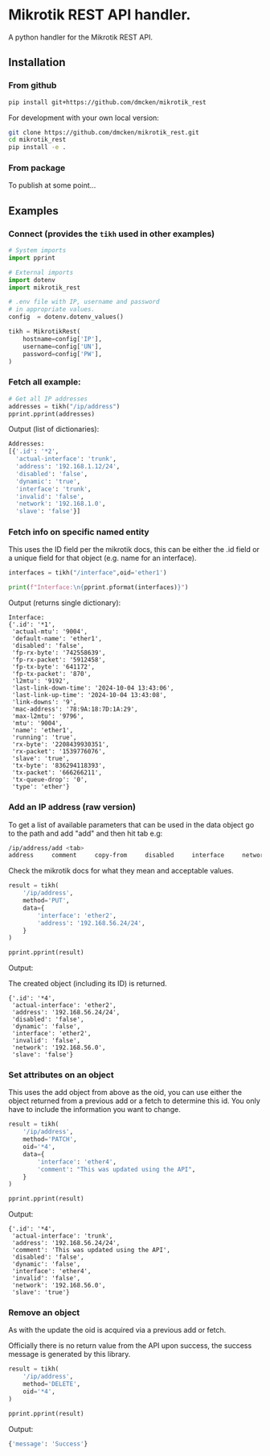# Mikrotik REST API handler.


A python handler for the Mikrotik REST API.

## Installation

### From github

```bash
pip install git+https://github.com/dmcken/mikrotik_rest
```

For development with your own local version:

```bash
git clone https://github.com/dmcken/mikrotik_rest.git
cd mikrotik_rest
pip install -e .
```

### From package

To publish at some point...

## Examples

### Connect (provides the `tikh` used in other examples)

```python
# System imports
import pprint

# External imports
import dotenv
import mikrotik_rest

# .env file with IP, username and password
# in appropriate values.
config  = dotenv.dotenv_values()

tikh = MikrotikRest(
    hostname=config['IP'],
    username=config['UN'],
    password=config['PW'],
)
```

### Fetch all example:
```python
# Get all IP addresses
addresses = tikh("/ip/address")
pprint.pprint(addresses)
```
Output (list of dictionaries):
```bash
Addresses:
[{'.id': '*2',
  'actual-interface': 'trunk',
  'address': '192.168.1.12/24',
  'disabled': 'false',
  'dynamic': 'true',
  'interface': 'trunk',
  'invalid': 'false',
  'network': '192.168.1.0',
  'slave': 'false'}]
```


### Fetch info on specific named entity

This uses the ID field per the mikrotik docs, this can be either the .id field or a unique field for that object (e.g. name for an interface).

```python
interfaces = tikh("/interface",oid='ether1')

print(f"Interface:\n{pprint.pformat(interfaces)}")
```

Output (returns single dictionary):

```
Interface:
{'.id': '*1',
 'actual-mtu': '9004',
 'default-name': 'ether1',
 'disabled': 'false',
 'fp-rx-byte': '742558639',
 'fp-rx-packet': '5912458',
 'fp-tx-byte': '641172',
 'fp-tx-packet': '870',
 'l2mtu': '9192',
 'last-link-down-time': '2024-10-04 13:43:06',
 'last-link-up-time': '2024-10-04 13:43:08',
 'link-downs': '9',
 'mac-address': '78:9A:18:7D:1A:29',
 'max-l2mtu': '9796',
 'mtu': '9004',
 'name': 'ether1',
 'running': 'true',
 'rx-byte': '2208439930351',
 'rx-packet': '1539776076',
 'slave': 'true',
 'tx-byte': '836294118393',
 'tx-packet': '666266211',
 'tx-queue-drop': '0',
 'type': 'ether'}
```

### Add an IP address (raw version)

To get a list of available parameters that can be used in the data object go to the path and add "add" and then hit tab e.g:

```bash
/ip/address/add <tab>
address     comment     copy-from     disabled     interface     network
```

Check the mikrotik docs for what they mean and acceptable values.

```python
result = tikh(
    '/ip/address',
    method='PUT',
    data={
        'interface': 'ether2',
        'address': '192.168.56.24/24',
    }
)

pprint.pprint(result)
```

Output:

The created object (including its ID) is returned.

```
{'.id': '*4',
 'actual-interface': 'ether2',
 'address': '192.168.56.24/24',
 'disabled': 'false',
 'dynamic': 'false',
 'interface': 'ether2',
 'invalid': 'false',
 'network': '192.168.56.0',
 'slave': 'false'}
```

### Set attributes on an object

This uses the add object from above as the oid, you can use either the object returned from a previous add or a fetch to determine this id. You only have to include the information you want to change.

```python
result = tikh(
    '/ip/address',
    method='PATCH',
    oid='*4',
    data={
        'interface': 'ether4',
        'comment': "This was updated using the API",
    }
)

pprint.pprint(result)
```
Output:
```
{'.id': '*4',
 'actual-interface': 'trunk',
 'address': '192.168.56.24/24',
 'comment': 'This was updated using the API',
 'disabled': 'false',
 'dynamic': 'false',
 'interface': 'ether4',
 'invalid': 'false',
 'network': '192.168.56.0',
 'slave': 'true'}
```

### Remove an object

As with the update the oid is acquired via a previous add or fetch.

Officially there is no return value from the API upon success, the success message is generated by this library.

```python
result = tikh(
    '/ip/address',
    method='DELETE',
    oid='*4',
)

pprint.pprint(result)
```
Output:
```bash
{'message': 'Success'}
```

